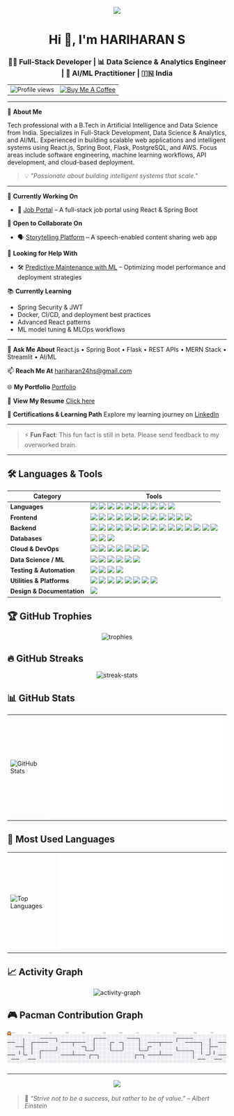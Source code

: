 <p align="center">
  <img src="https://readme-typing-svg.herokuapp.com?font=Fira+Code&size=28&duration=3000&pause=1000&center=true&vCenter=true&width=900&lines=Hi+there+%F0%9F%91%8B+I'm+Hariharan+S;Full-Stack+Developer+%7C+AI%2FML+Practitioner;Cloud+%7C+DevOps+%7C+Data+Analytics+Engineer;Welcome+to+my+GitHub+Profile!" /> 
</p>  
 
<h1 align="center">Hi 👋, I'm HARIHARAN S</h1>
<h3 align="center">👨‍💻 Full-Stack Developer | 📊 Data Science & Analytics Engineer | 🤖 AI/ML Practitioner | 🇮🇳 India</h3>  
<div align="center"> 
  <table>  
    <tr>    
      <td>  
        <img src="https://komarev.com/ghpvc/?username=HARIHARANS24&color=blue" alt="Profile views" />
      </td>
      <td>   
        <a href="https://www.buymeacoffee.com/hariharan22" target="_blank" rel="noreferrer">
          <img src="https://cdn.buymeacoffee.com/buttons/v2/default-yellow.png" height="50" width="210" alt="Buy Me A Coffee" />
        </a> 
      </td>
    </tr> 
  </table>
</div>


---

🚀 **About Me**

Tech professional with a B.Tech in Artificial Intelligence and Data Science from India. Specializes in Full-Stack Development, Data Science & Analytics, and AI/ML. Experienced in building scalable web applications and intelligent systems using React.js, Spring Boot, Flask, PostgreSQL, and AWS. Focus areas include software engineering, machine learning workflows, API development, and cloud-based deployment.
> 💡 *"Passionate about building intelligent systems that scale."*
---

🌟 **Currently Working On**
- 🔨 [Job Portal](https://github.com/HARIHARANS24/jobportal-springboot-react) – A full-stack job portal using React & Spring Boot

🤝 **Open to Collaborate On**
- 🗣️ [Storytelling Platform](https://github.com/HARIHARANS24/storytelling-platform-react-springboot) – A speech-enabled content sharing web app

🧠 **Looking for Help With**
- 🛠️ [Predictive Maintenance with ML](https://github.com/HARIHARANS24/predictive-maintenance-using-machinelearning) – Optimizing model performance and deployment strategies

📚 **Currently Learning**
- Spring Security & JWT  
- Docker, CI/CD, and deployment best practices  
- Advanced React patterns  
- ML model tuning & MLOps workflows

---

💬 **Ask Me About**
React.js • Spring Boot • Flask • REST APIs • MERN Stack • Streamlit • AI/ML

📫 **Reach Me At**
hariharan24hs@gmail.com

🌐 **My Portfolio**
[Portfolio](https://hariharan-developer.web.app/)

📄 **View My Resume**
[Click here](https://drive.google.com/file/d/1wK1fHbVqI_W0z5Tk5epdzv2pjoHiqaYJ/view?usp=drive_link)

📝 **Certifications & Learning Path**
Explore my learning journey on [LinkedIn](https://www.linkedin.com/in/hariharan-s24)

---

>⚡ **Fun Fact**: This fun fact is still in beta. Please send feedback to my overworked brain.

---

## 🛠️ Languages & Tools
<div align="center">
<table>
<thead>
<tr>
<th>Category</th>
<th>Tools</th>
</tr>
</thead>
<tbody>
<tr>
<td><strong>Languages</strong></td>
<td>
  <a href="https://en.wikipedia.org/wiki/C_(programming_language)"><img src="https://img.shields.io/badge/C-00599C?style=flat&logo=c&logoColor=white" /></a>
  <a href="https://en.wikipedia.org/wiki/C%2B%2B"><img src="https://img.shields.io/badge/C++-00599C?style=flat&logo=c%2B%2B&logoColor=white" /></a>
  <a href="https://www.java.com/"><img src="https://img.shields.io/badge/Java-007396?style=flat&logo=java&logoColor=white" /></a>
  <a href="https://www.python.org/"><img src="https://img.shields.io/badge/Python-3776AB?style=flat&logo=python&logoColor=white" /></a>
  <a href="https://developer.mozilla.org/en-US/docs/Web/JavaScript"><img src="https://img.shields.io/badge/JavaScript-F7DF1E?style=flat&logo=javascript&logoColor=black" /></a>
  <a href="https://262.ecma-international.org/6.0/"><img src="https://img.shields.io/badge/ES6-F7DF1E?style=flat&logo=javascript&logoColor=black" /></a>
  <a href="https://www.typescriptlang.org/"><img src="https://img.shields.io/badge/TypeScript-3178C6?style=flat&logo=typescript&logoColor=white" /></a>
  <a href="https://www.gnu.org/software/bash/"><img src="https://img.shields.io/badge/Bash-4EAA25?style=flat&logo=gnubash&logoColor=white" /></a>
  <a href="https://en.wikipedia.org/wiki/SQL"><img src="https://img.shields.io/badge/SQL-003B57?style=flat" /></a>
  <a href="https://en.wikipedia.org/wiki/NoSQL"><img src="https://img.shields.io/badge/NoSQL-FF6600?style=flat" /></a>
</td>
</tr>
<tr>
<td><strong>Frontend</strong></td>
<td>
  <a href="https://developer.mozilla.org/en-US/docs/Web/HTML"><img src="https://img.shields.io/badge/HTML5-E34F26?style=flat&logo=html5&logoColor=white" /></a>
  <a href="https://developer.mozilla.org/en-US/docs/Web/CSS"><img src="https://img.shields.io/badge/CSS3-1572B6?style=flat&logo=css3&logoColor=white" /></a>
  <a href="https://getbootstrap.com/"><img src="https://img.shields.io/badge/Bootstrap-7952B3?style=flat&logo=bootstrap&logoColor=white" /></a>
  <a href="https://tailwindcss.com/"><img src="https://img.shields.io/badge/Tailwind_CSS-38B2AC?style=flat&logo=tailwind-css&logoColor=white" /></a>
  <a href="https://mui.com/"><img src="https://img.shields.io/badge/Material_UI-0081CB?style=flat&logo=mui&logoColor=white" /></a>
  <a href="https://reactjs.org/"><img src="https://img.shields.io/badge/React-61DAFB?style=flat&logo=react&logoColor=black" /></a>
  <a href="https://redux.js.org/"><img src="https://img.shields.io/badge/Redux-764ABC?style=flat&logo=redux&logoColor=white" /></a>
  <a href="https://vitejs.dev/"><img src="https://img.shields.io/badge/Vite-646CFF?style=flat&logo=vite&logoColor=white" /></a>
  <a href="https://developer.mozilla.org/en-US/docs/Web/API/Fetch_API"><img src="https://img.shields.io/badge/Fetch_API-000000?style=flat" /></a>
  <a href="https://axios-http.com/"><img src="https://img.shields.io/badge/Axios-5A29E4?style=flat" /></a>
  <a href="https://babeljs.io/"><img src="https://img.shields.io/badge/Babel-F9DC3E?style=flat&logo=babel&logoColor=black" /></a>
  <a href="https://www.chartjs.org/"><img src="https://img.shields.io/badge/Chart.js-F5788D?style=flat&logo=chartdotjs&logoColor=white" /></a>
</td>
</tr>
<tr>
<td><strong>Backend</strong></td>
<td>
  <a href="https://nodejs.org/"><img src="https://img.shields.io/badge/Node.js-339933?style=flat&logo=node.js&logoColor=white" /></a>
  <a href="https://expressjs.com/"><img src="https://img.shields.io/badge/Express.js-000000?style=flat&logo=express&logoColor=white" /></a>
  <a href="https://www.djangoproject.com/"><img src="https://img.shields.io/badge/Django-092E20?style=flat&logo=django&logoColor=white" /></a>
  <a href="https://flask.palletsprojects.com/"><img src="https://img.shields.io/badge/Flask-000000?style=flat&logo=flask&logoColor=white" /></a>
  <a href="https://spring.io/"><img src="https://img.shields.io/badge/Spring-6DB33F?style=flat&logo=spring&logoColor=white" /></a>
  <a href="https://spring.io/projects/spring-boot"><img src="https://img.shields.io/badge/Spring_Boot-6DB33F?style=flat&logo=spring-boot&logoColor=white" /></a>
  <a href="https://spring.io/projects/spring-security"><img src="https://img.shields.io/badge/Spring_Security-6DB33F?style=flat&logo=spring-security&logoColor=white" /></a>
  <a href="https://microservices.io/"><img src="https://img.shields.io/badge/Microservices-FF6F00?style=flat" /></a>
  <a href="https://jwt.io/"><img src="https://img.shields.io/badge/JWT-000000?style=flat&logo=jsonwebtokens&logoColor=white" /></a>
  <a href="https://restfulapi.net/"><img src="https://img.shields.io/badge/REST_API-00BFFF?style=flat" /></a>
  <a href="#"><img src="https://img.shields.io/badge/Lazy_Loading-000000?style=flat" /></a>
  <a href="https://hibernate.org/"><img src="https://img.shields.io/badge/Hibernate-59666C?style=flat&logo=hibernate&logoColor=white" /></a>
  <a href="https://junit.org/"><img src="https://img.shields.io/badge/JUnit-25A162?style=flat" /></a>
  <a href="https://maven.apache.org/"><img src="https://img.shields.io/badge/Maven-C71A36?style=flat&logo=apache-maven&logoColor=white" /></a>
  <a href="https://graphql.org/"><img src="https://img.shields.io/badge/GraphQL-E10098?style=flat&logo=graphql&logoColor=white" /></a>
</td>
</tr>
<tr>
<td><strong>Databases</strong></td>
<td>
  <a href="https://www.mysql.com/"><img src="https://img.shields.io/badge/MySQL-4479A1?style=flat&logo=mysql&logoColor=white" /></a>
  <a href="https://www.postgresql.org/"><img src="https://img.shields.io/badge/PostgreSQL-4169E1?style=flat&logo=postgresql&logoColor=white" /></a>
  <a href="https://www.mongodb.com/"><img src="https://img.shields.io/badge/MongoDB-47A248?style=flat&logo=mongodb&logoColor=white" /></a>
</td>
</tr>
<tr>
<td><strong>Cloud & DevOps</strong></td>
<td>
  <a href="https://aws.amazon.com/"><img src="https://img.shields.io/badge/AWS-232F3E?style=flat&logo=amazon-aws&logoColor=white" /></a>
  <a href="https://www.netlify.com/"><img src="https://img.shields.io/badge/Netlify-00C7B7?style=flat&logo=netlify&logoColor=white" /></a>
  <a href="https://vercel.com/"><img src="https://img.shields.io/badge/Vercel-000000?style=flat&logo=vercel&logoColor=white" /></a>
  <a href="https://render.com/"><img src="https://img.shields.io/badge/Render-46E3B7?style=flat&logo=render&logoColor=black" /></a>
  <a href="https://www.docker.com/"><img src="https://img.shields.io/badge/Docker-2496ED?style=flat&logo=docker&logoColor=white" /></a>
  <a href="https://git-scm.com/"><img src="https://img.shields.io/badge/Git-F05032?style=flat&logo=git&logoColor=white" /></a>
  <a href="https://github.com/"><img src="https://img.shields.io/badge/GitHub-181717?style=flat&logo=github&logoColor=white" /></a>
</td>
</tr>
<tr>
<td><strong>Data Science / ML</strong></td>
<td>
  <a href="https://pandas.pydata.org/"><img src="https://img.shields.io/badge/Pandas-150458?style=flat&logo=pandas&logoColor=white" /></a>
  <a href="https://numpy.org/"><img src="https://img.shields.io/badge/NumPy-013243?style=flat&logo=numpy&logoColor=white" /></a>
  <a href="https://scikit-learn.org/"><img src="https://img.shields.io/badge/scikit--learn-F7931E?style=flat&logo=scikit-learn&logoColor=white" /></a>
  <a href="https://matplotlib.org/"><img src="https://img.shields.io/badge/Matplotlib-11557C?style=flat" /></a>
  <a href="https://colab.research.google.com/"><img src="https://img.shields.io/badge/Google_Colab-F9AB00?style=flat&logo=googlecolab&logoColor=black" /></a>
  <a href="https://jupyter.org/"><img src="https://img.shields.io/badge/Jupyter-F37626?style=flat&logo=jupyter&logoColor=white" /></a>
</td>
</tr>
<tr>
<td><strong>Testing & Automation</strong></td>
<td>
  <a href="https://www.selenium.dev/"><img src="https://img.shields.io/badge/Selenium-43B02A?style=flat&logo=selenium&logoColor=white" /></a>
  <a href="https://jestjs.io/"><img src="https://img.shields.io/badge/Jest-C21325?style=flat&logo=jest&logoColor=white" /></a>
  <a href="https://mochajs.org/"><img src="https://img.shields.io/badge/Mocha-8D6748?style=flat&logo=mocha&logoColor=white" /></a>
  <a href="https://www.chaijs.com/"><img src="https://img.shields.io/badge/Chai-A30701?style=flat" /></a>
</td>
</tr>
<tr>
<td><strong>Utilities & Platforms</strong></td>
<td>
  <a href="https://code.visualstudio.com/"><img src="https://img.shields.io/badge/VS_Code-007ACC?style=flat&logo=visual-studio-code&logoColor=white" /></a>
  <a href="https://visualstudio.microsoft.com/"><img src="https://img.shields.io/badge/Visual_Studio-5C2D91?style=flat&logo=visual-studio&logoColor=white" /></a>
  <a href="https://www.jetbrains.com/idea/"><img src="https://img.shields.io/badge/IntelliJ_IDEA-000000?style=flat&logo=intellij-idea&logoColor=white" /></a>
  <a href="https://www.eclipse.org/"><img src="https://img.shields.io/badge/Eclipse-2C2255?style=flat&logo=eclipse&logoColor=white" /></a>
  <a href="https://www.postman.com/"><img src="https://img.shields.io/badge/Postman-FF6C37?style=flat&logo=postman&logoColor=white" /></a>
  <a href="https://swagger.io/tools/swagger-ui/"><img src="https://img.shields.io/badge/Swagger-85EA2D?style=flat&logo=swagger&logoColor=black" /></a>
  <a href="https://developer.chrome.com/docs/devtools/"><img src="https://img.shields.io/badge/Chrome_DevTools-4285F4?style=flat&logo=google-chrome&logoColor=white" /></a>
  <a href="https://www.linux.org/"><img src="https://img.shields.io/badge/Linux-FCC624?style=flat&logo=linux&logoColor=black" /></a>
</td>
</tr>
<tr>
<td><strong>Design & Documentation</strong></td>
<td>
  <a href="https://www.figma.com/"><img src="https://img.shields.io/badge/Figma-F24E1E?style=flat&logo=figma&logoColor=white" /></a>
</td>
</tr>
</tbody>
</table>
</div>

## 🏆 GitHub Trophies
<p align="center">
  <img src="https://github-profile-trophy.vercel.app/?username=hariharans24&theme=algolia" alt="trophies" />
</p>


## 🔥 GitHub Streaks
<p align="center">
    <img src="https://github-readme-streak-stats.herokuapp.com/?user=HARIHARANS24&theme=dark" alt="streak-stats" />
</p>


## 📊 GitHub Stats
<div align="center">
<table>
  <tr>
    <td>
      <img src="https://github-readme-stats.vercel.app/api?username=hariharans24&theme=radical" alt="GitHub Stats" />
    </td>
    <td>
      <img src="https://raw.githubusercontent.com/hariharans24/github-stats/master/generated/overview.svg#gh-dark-mode-only" alt="GitHub Statistics" />
    </td>
  </tr>
</table>
</div>

## 🚀 Most Used Languages
<div align="center">
<table>
  <tr>
    <td>
      <img src="https://github-readme-stats.vercel.app/api/top-langs/?username=hariharans24&layout=compact&theme=radical" alt="Top Languages" />
    </td>
    <td>
      <img src="https://raw.githubusercontent.com/hariharans24/github-stats/master/generated/languages.svg#gh-dark-mode-only" alt="Languages by File Size" />
    </td>
  </tr>
</table>
</div>

## 📈 Activity Graph
<p align="center">
  <img src="https://github-readme-activity-graph.vercel.app/graph?username=hariharans24&radius=16&theme=react&area=true&order=5" height="300" alt="activity-graph" />
</p>

## 🎮 Pacman Contribution Graph
<picture>
  <source media="(prefers-color-scheme: dark)" srcset="https://raw.githubusercontent.com/hariharans24/hariharans24/output/pacman-contribution-graph-dark.svg">
  <source media="(prefers-color-scheme: light)" srcset="https://raw.githubusercontent.com/hariharans24/hariharans24/output/pacman-contribution-graph.svg">
  <img alt="pacman contribution graph" src="https://raw.githubusercontent.com/hariharans24/hariharans24/output/pacman-contribution-graph.svg">
</picture>

---

<p align="center">
  <img src="https://media.giphy.com/media/2IudUHdI075HL02Pkk/giphy.gif" width="300"/>
</p>

> 🧠 *“Strive not to be a success, but rather to be of value.” – Albert Einstein*

